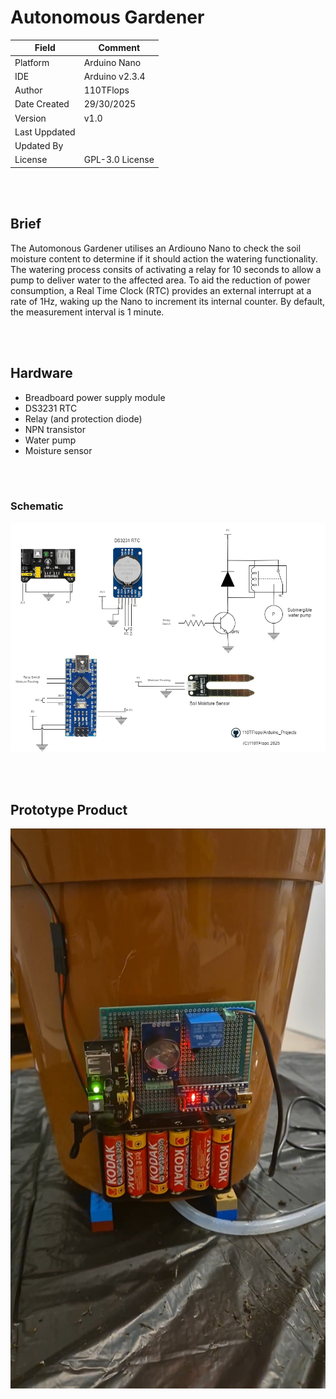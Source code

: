 # **Autonomous Gardener**

| Field         | Comment         |
|---------------|-----------------|
| Platform      | Arduino Nano    |
| IDE           | Arduino v2.3.4  |
| Author        | 110TFlops       |
| Date Created  | 29/30/2025      |
| Version       | v1.0            |
| Last Uppdated | |
| Updated By    | |
| License       | GPL-3.0 License |

<br><br>

## **Brief**

The Automonous Gardener utilises an Ardiouno Nano to check the soil moisture content to determine if it should action the watering functionality. The watering process consits of activating a relay for 10 seconds to allow a pump to deliver water to the affected area. To aid the reduction of power consumption, a Real Time Clock (RTC) provides an external interrupt at a rate of 1Hz, waking up the Nano to increment its internal counter. By default, the measurement interval is 1 minute.

<br><br>

## **Hardware**

- Breadboard power supply module
- DS3231 RTC
- Relay (and protection diode)
- NPN transistor
- Water pump
- Moisture sensor

<br><br>

### **Schematic**

![alt text](Schematic.png)

<br><br>

## **Prototype Product**

![alt text](prototype.png)

